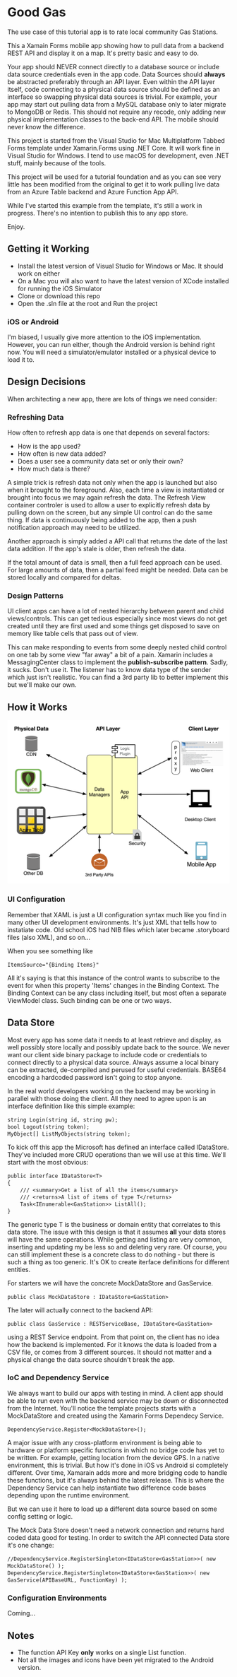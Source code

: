 # Good Gas

The use case of this tutorial app is to rate local community Gas Stations.

This a Xamain Forms mobile app showing how to pull data from a backend REST API and display it on a map.
It's pretty basic and easy to do.

Your app should NEVER connect directly to a database source or include data source credentials even in the app code. Data Sources should **always** be abstracted preferably through an API layer. Even within the API layer itself, code connecting to a physical data source should be defined as an interface so swapping physical data sources is trivial. For example, your app may start out pulling data from a MySQL database only to later migrate to MongoDB or Redis. This should not require any recode, only adding new physical implementation classes to the back-end API. The mobile should never know the difference.

This project is started from the Visual Studio for Mac Multiplatform Tabbed Forms template under Xamarin.Forms using .NET Core. It will work fine in Visual Studio for Windows. I tend to use macOS for development, even .NET stuff, mainly because of the tools.

This project will be used for a tutorial foundation and as you can see very little has been modified from the original to get it to work pulling live data from an Azure Table backend and Azure Function App API.

While I've started this example from the template, it's still a work in progress. There's no intention to publish this to any app store.

Enjoy.

## Getting it Working

* Install the latest version of Visual Studio for Windows or Mac. It should work on either
* On a Mac you will also want to have the latest version of XCode installed for running the iOS Simulator
* Clone or download this repo
* Open the .sln file at the root and Run the project

### iOS or Android

I'm biased, I usually give more attention to the iOS implementation. However, you can run either, though the Android version is behind right now. You will need a simulator/emulator installed or a physical device to load it to.

## Design Decisions

When architecting a new app, there are lots of things we need consider:

### Refreshing Data

How often to refresh app data is one that depends on several factors:

* How is the app used?
* How often is new data added?
* Does a user see a community data set or only their own?
* How much data is there?

A simple trick is refresh data not only when the app is launched but also when it brought to the foreground. Also, each time a view is instantiated or brought into focus we may again refresh the data. The Refresh View container controler is used to allow a user to explicitly refresh data by pulling down on the screen, but any simple UI control can do the same thing. If data is continuously being added to the app, then a push notification approach may need to be utilized.

Another approach is simply added a API call that returns the date of the last data addition. If the app's stale is older, then refresh the data.

If the total amount of data is small, then a full feed approach can be used. For large amounts of data, then a partial feed might be needed. Data can be stored locally and compared for deltas.

### Design Patterns

UI client apps can have a lot of nested hierarchy between parent and child views/controls. This can get tedious especially since most views do not get created until they are first used and some things get disposed to save on memory like table cells that pass out of view.

This can make responding to events from some deeply nested child control on one tab by some view "far away" a bit of a pain. Xamarin includes a MessagingCenter class to implement the **publish-subscribe pattern**. Sadly, it sucks. Don't use it. The listener has to know data type of the sender which just isn't realistic. You can find a 3rd party lib to better implement this but we'll make our own.

## How it Works

![Basic Architecture](./readme/Architecture.png)

### UI Configuration

Remember that XAML is just a UI configuration syntax much like you find in many other UI development environments. It's just XML that tells how to instatiate code. Old school iOS had NIB files which later became .storyboard files (also XML), and so on...

When you see something like
```
ItemsSource="{Binding Items}"
```
All it's saying is that this instance of the control wants to subscribe to the event for when this property 'Items' changes in the Binding Context. The Binding Context can be any class including itself, but most often a separate ViewModel class. Such binding can be one or two ways.

## Data Store

Most every app has some data it needs to at least retrieve and display, as well possibly store locally and possibly update back to the source. We never want our client side binary package to include code or credentials to connect directly to a physical data source. Always assume a local binary can be extracted, de-compiled and perused for useful credentials. BASE64 encoding a hardcoded password isn't going to stop anyone.

In the real world developers working on the backend may be working in parallel with those doing the client. All they need to agree upon is an interface definition like this simple example:

```
string Login(string id, string pw);
bool Logout(string token);
MyObject[] ListMyObjects(string token);
```

To kick off this app the Microsoft has defined an interface called IDataStore. They've included more CRUD operations than we will use at this time. We'll start with the most obvious:

```
public interface IDataStore<T>
{
	/// <summary>Get a list of all the items</summary>
	/// <returns>A list of items of type T</returns>
	Task<IEnumerable<GasStation>> ListAll();
}
```

The generic type T is the business or domain entity that correlates to this data store. The issue with this design is that it assumes **all** your data stores will have the same operations. While getting and listing are very common, inserting and updating my be less so and deleting very rare. Of course, you can still implement these is a concrete class to do nothing - but there is such a thing as too generic. It's OK to create iterface definitions for different entities.

For starters we will have the concrete MockDataStore and GasService.

```
public class MockDataStore : IDataStore<GasStation>
```

The later will actually connect to the backend API:
```
public class GasService : RESTServiceBase, IDataStore<GasStation>
```
using a REST Service endpoint. From that point on, the client has no idea how the backend is implemented. For it knows the data is loaded from a CSV file, or comes from 3 different sources. It should not matter and a physical change the data source shouldn't break the app.

### IoC and Dependency Service

We always want to build our apps with testing in mind. A client app should be able to run even with the backend service may be down or disconnected from the Internet. You'll notice the template projects starts with a MockDataStore and created using the Xamarin Forms Dependecy Service.

```
DependencyService.Register<MockDataStore>();
```

A major issue with any cross-platform environment is being able to hardware or platform specific functions in which no bridge code has yet to be written. For example, getting location from the device GPS. In a native environment, this is trivial. But how it's done in iOS vs Android si completely different. Over time, Xamarain adds more and more bridging code to handle these functions, but it's always behind the latest release. This is where the Dependency Service can help instantiate two difference code bases depending upon the runtime environment.

But we can use it here to load up a different data source based on some config setting or logic.

The Mock Data Store doesn't need a network connection and returns hard coded data good for testing. In order to switch the API connected Data store it's one change:

```
//DependencyService.RegisterSingleton<IDataStore<GasStation>>( new MockDataStore() );
DependencyService.RegisterSingleton<IDataStore<GasStation>>( new GasService(APIBaseURL, FunctionKey) );
```

### Configuration Environments

Coming...

## Notes

* The function API Key **only** works on a single List function.
* Not all the images and icons have been yet migrated to the Android version.